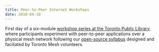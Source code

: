 ```yaml
---
title: Peer-to-Peer Internet Workshops
date: 2018-04-10
---
```

First day of a six-module [workshop series at the Toronto Public Library](https://tomesh.net/peer-to-peer-internet/), where participants experiment with peer-to-peer applications over a physical mesh network following our [open-source syllabus](https://github.com/tomeshnet/p2p-internet-workshop) designed and faciliated by Toronto Mesh volunteers.
